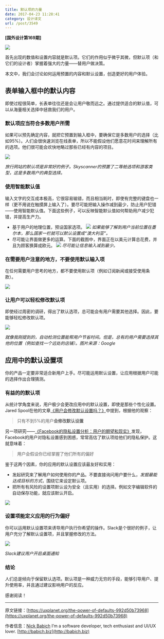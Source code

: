```yaml
---
title: 默认项的力量
date: 2017-04-23 11:28:41
category: 设计译文
url: /post/3549
---
```


**[国外设计第169期]**

![](http://qiniu.colacdn.com/img/posts/2017-04/04-19/1-NKm6slgQzK0jX677WuOTDQ.png)

首先出现的数值和设置内容就是默认项。它们的作用似乎微乎其微，但默认项（和它们的设计者）掌握着强大的力量——替用户做决策。

本文中，我们会讨论如何运用预置的内容和默认设置，创造更好的用户体验。

## 表单输入框中的默认内容

即使过程很简单，长表单往往还是会让用户敬而远之。通过提供适合的默认值，可以从海量相关选择中拯救我们的用户。

### 默认项应当符合多数用户所需

如果可以预先确定内容，就把它预置到输入框中，要确保它是多数用户的选择（比如95%）。人们会很快速浏览在线表单，所以不能假设他们愿意花时间来理解所有的选项。他们很可能会欢快地略过那些已经有内容的项目。

![](http://qiniu.colacdn.com/img/posts/2017-04/04-19/1-1MQ_ludtPo5spcjVbO6hnw.png)

*旅行网站的默认项是非常好的例子。Skyscanner的预置了二等舱选项和游客类型，这是多数用户的典型选择。*

### 使用智能默认值

输入文字的交互成本极高，它很容易输错，而且相当耗时，即使有完整的键盘也一样（更不用说在触摸屏上输入了）。要尽可能把输入操作减到最少，防止用户犯错——使用智能默认值。下面这些例子，可以反映智能默认值如何帮助用户减少犯错，并提高生产力。

- 基于用户的地理位置，预设国家选项。
    ![](http://qiniu.colacdn.com/img/posts/2017-04/04-19/1-G_ABQUsS9om85khaFZ3Rgw.png)
    *如果能够了解到用户当前位置在墨尔本，那么国家一栏就可以默认设置成“澳大利亚”。*
- 尽可能让界面做更多的运算。下面的截图中，界面正在以美元计算总花费，并且为顾客换算成欧元。
    ![](http://qiniu.colacdn.com/img/posts/2017-04/04-19/1-G_ABQUsS9om85khaFZ3Rgw.png)
    *尽可能让信息输入减到最少。*

### 在需要用户注意的地方，不要使用默认输入项

在任何需要用户思考的地方，都不要使用默认项（例如订阅新闻或接受使用条款）。

![](http://qiniu.colacdn.com/img/posts/2017-04/04-19/1-nuczv6CDVhOcMHThkw4K5w.png)

### 让用户可以轻松修改默认项

即使经过周密的调研，得出了默认选项，总可能会有用户需要其他选择。因此，要能够轻松修改默认项。

![](http://qiniu.colacdn.com/img/posts/2017-04/04-19/1-H73nKVBuyAYPf1wt9DCMvw.png)

*就像我刚提到的，自动检测位置能帮用户节省时间。但是，总有的用户需要选择其他的位置（例如查找一个远处的店铺）。图片来源：Google*

## 应用中的默认设置项

你的产品一定要非常适合新用户上手。尽可能运用默认设置，让应用根据用户可能的选择作出合理猜测。

### 有益的的默认项

从统计学角度来说，用户极少会更改应用中的默认设置，即使是那些个性化设置。Jared Spool在他的文章[《用户会修改默认设置吗？》](https://www.uie.com/brainsparks/2011/09/14/do-users-change-their-settings/)中提到，根据他的观察：

> 只有不到5%的用户**会修改默认设置**

另一项研究——[《Facebook的隐私设置分析：用户的期望和现实》](http://conferences.sigcomm.org/imc/2011/docs/p61.pdf)发现，Facebook的用户对隐私设置感到困惑，常常高估了默认项给他们的隐私保护。这就意味着：

> 用户会假设你已经掌握了他们所有的偏好

鉴于这两个因素，你的应用的默认设置应该最友好和实用：

- 发起研究来了解用户如何使用你的产品。不要直接询问用户要什么，*发掘最能达成目标的方式*，围绕它来设定默认项。
- 把所有有风险的设置项默认设为安全（且实用）的选择。例如文字编辑软件的自动保存功能，就应该默认开启。

![](http://qiniu.colacdn.com/img/posts/2017-04/04-19/0-A-ViUxWC_vBrJMh7.png)

### 设置项能定义应用的行为偏好

你可以运用默认设置项来诱导用户执行你希望的操作。Slack是个很好的例子，让用户充分了解默认设置项，并且掌握修改的方法。

![](http://qiniu.colacdn.com/img/posts/2017-04/04-19/1-CLdfAnTWxxviSkVsy5fxCA.png)

*Slack建议用户开启桌面通知*

### 结论

人们总是倾向于保留默认选项。默认项是一种威力无穷的手段，能够引导用户、提升使用率，并且通过建议影响用户的反应。

感谢阅读！

---

原文链接：[https://uxplanet.org/the-power-of-defaults-992d50b73968](https://uxplanet.org/the-power-of-defaults-992d50b73968)

作者信息：[Nick Babich](https://uxplanet.org/@101?source=post_header_lockup)
I’m a software developer, tech enthusiast and UI/UX lover. [http://babich.biz](http://babich.biz)